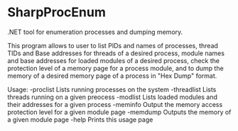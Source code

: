 # SharpProcEnum
.NET tool for enumeration processes and dumping memory.

This program allows to user to list PIDs and names of processes, thread TIDs and Base addresses for threads of a desired process,
module names and base addresses for loaded modules of a desired process, check the protection level of a memory page for a process module,
and to dump the memory of a desired memory page of a process in "Hex Dump" format.

Usage:
 -proclist            Lists running processes on the system
 -threadlist <pid>    Lists threads running on a given preocess
 -modlist <pid>       Lists loaded modules and their addresses for a given process
 -meminfo <pid> <Base Address>  Output the memory access protection level for a given module page
 -memdump <pid> <Base Address>  Outputs the memory of a given module page
 -help                Prints this usage page
